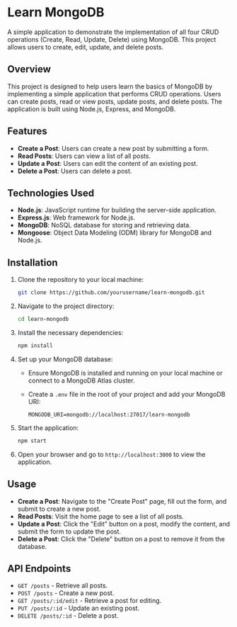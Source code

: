 # Learn MongoDB

A simple application to demonstrate the implementation of all four CRUD operations (Create, Read, Update, Delete) using MongoDB. This project allows users to create, edit, update, and delete posts.

## Overview

This project is designed to help users learn the basics of MongoDB by implementing a simple application that performs CRUD operations. Users can create posts, read or view posts, update posts, and delete posts. The application is built using Node.js, Express, and MongoDB.

## Features

- **Create a Post**: Users can create a new post by submitting a form.
- **Read Posts**: Users can view a list of all posts.
- **Update a Post**: Users can edit the content of an existing post.
- **Delete a Post**: Users can delete a post.

## Technologies Used

- **Node.js**: JavaScript runtime for building the server-side application.
- **Express.js**: Web framework for Node.js.
- **MongoDB**: NoSQL database for storing and retrieving data.
- **Mongoose**: Object Data Modeling (ODM) library for MongoDB and Node.js.

## Installation

1. Clone the repository to your local machine:

    ```bash
    git clone https://github.com/yourusername/learn-mongodb.git
    ```

2. Navigate to the project directory:

    ```bash
    cd learn-mongodb
    ```

3. Install the necessary dependencies:

    ```bash
    npm install
    ```

4. Set up your MongoDB database:

    - Ensure MongoDB is installed and running on your local machine or connect to a MongoDB Atlas cluster.
    - Create a `.env` file in the root of your project and add your MongoDB URI:

      ```env
      MONGODB_URI=mongodb://localhost:27017/learn-mongodb
      ```

5. Start the application:

    ```bash
    npm start
    ```

6. Open your browser and go to `http://localhost:3000` to view the application.

## Usage

- **Create a Post**: Navigate to the "Create Post" page, fill out the form, and submit to create a new post.
- **Read Posts**: Visit the home page to see a list of all posts.
- **Update a Post**: Click the "Edit" button on a post, modify the content, and submit the form to update the post.
- **Delete a Post**: Click the "Delete" button on a post to remove it from the database.

## API Endpoints

- `GET /posts` - Retrieve all posts.
- `POST /posts` - Create a new post.
- `GET /posts/:id/edit` - Retrieve a post for editing.
- `PUT /posts/:id` - Update an existing post.
- `DELETE /posts/:id` - Delete a post.

